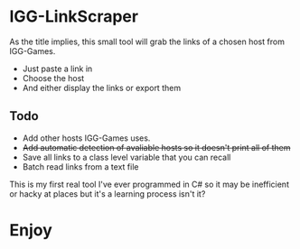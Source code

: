 # IGG-LinkScraper

As the title implies, this small tool will grab the links of a chosen host from IGG-Games.
* Just paste a link in
* Choose the host
* And either display the links or export them

## Todo
* Add other hosts IGG-Games uses.
* ~~Add automatic detection of avaliable hosts so it doesn't print all of them~~
* Save all links to a class level variable that you can recall
* Batch read links from a text file

This is my first real tool I've ever programmed in C# so it may be inefficient or hacky at places but it's a learning process isn't it?

# Enjoy

